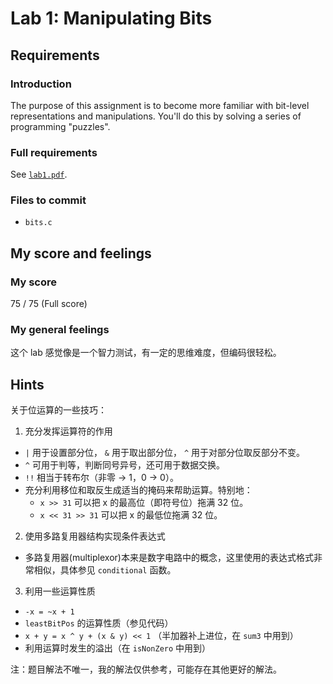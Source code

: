 # Lab 1: Manipulating Bits

## Requirements

### Introduction

The purpose of this assignment is to become more familiar with bit-level representations and manipulations. You'll do this by solving a series of programming "puzzles".

### Full requirements

See [`lab1.pdf`](https://github.com/gousaiyang/icslabs/blob/master/lab1/lab1.pdf).

### Files to commit

- `bits.c`

## My score and feelings

### My score

75 / 75 (Full score)

### My general feelings

这个 lab 感觉像是一个智力测试，有一定的思维难度，但编码很轻松。

## Hints

关于位运算的一些技巧：

1. 充分发挥运算符的作用
  - `|` 用于设置部分位， `&` 用于取出部分位， `^` 用于对部分位取反部分不变。
  - `^` 可用于判等，判断同号异号，还可用于数据交换。
  - `!!` 相当于转布尔（非零 -> 1，0 -> 0）。
  - 充分利用移位和取反生成适当的掩码来帮助运算。特别地：
    - `x >> 31` 可以把 x 的最高位（即符号位）拖满 32 位。
    - `x << 31 >> 31` 可以把 x 的最低位拖满 32 位。
2. 使用多路复用器结构实现条件表达式
  - 多路复用器(multiplexor)本来是数字电路中的概念，这里使用的表达式格式非常相似，具体参见 `conditional` 函数。
3. 利用一些运算性质
  - `-x = ~x + 1`
  - `leastBitPos` 的运算性质（参见代码）
  - `x + y = x ^ y + (x & y) << 1` （半加器补上进位，在 `sum3` 中用到）
  - 利用运算时发生的溢出（在 `isNonZero` 中用到）

注：题目解法不唯一，我的解法仅供参考，可能存在其他更好的解法。
